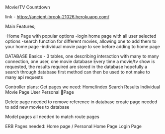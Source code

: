 Movie/TV Countdown

link - https://ancient-brook-21026.herokuapp.com/


Main Features;

-Home Page with popular options
-login home page with all user selected options
-search function for different movies, allowing one to add them to your home page
-individual movie page to see before adding to home page

DATABASE Basics - 
3 tables, one describing interaction with many to many connection, one user, one movie database
Every time a movie/tv show is requested, the results required are stored in the database
hopefully a search through database first method can then be used to not make to many api requests

Controller plans:
Get pages we need:
	Home/index
	Search Results
	Individual Movie Page
	User Personal Page

Delete page needed to remove reference in database
create page needed to add new movies to database

Model pages all needed to match route pages

ERB Pages needed:
Home page /
Personal Home Page
Login Page

	

